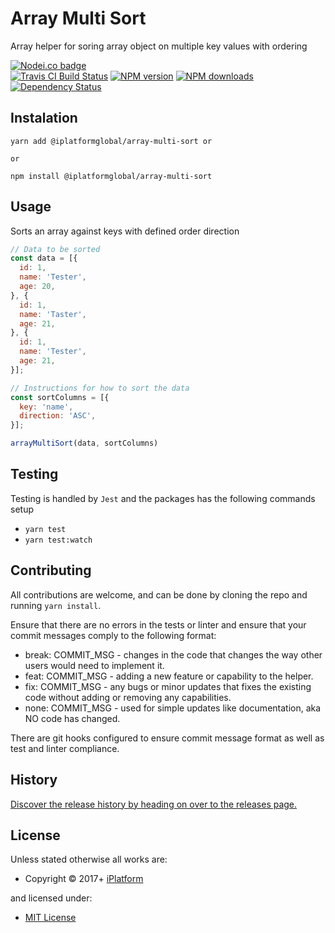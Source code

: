 <!-- TITLE/ -->

<h1>Array Multi Sort</h1>

<!-- /TITLE -->


<!-- DESCRIPTION/ -->

Array helper for soring array object on multiple key values with ordering

<!-- /DESCRIPTION -->


<!-- BADGES/ -->

<span class="badge-nodeico"><a href="https://www.npmjs.com/package/@iplatformglobal/array-multi-sort" title="Nodei.co badge"><img src="https://nodei.co/npm/@iplatformglobal/array-multi-sort.png" alt="Nodei.co badge" /></a></span>
<br class="badge-separator" />
<span class="badge-travisci"><a href="http://travis-ci.org/iPlatformGlobal/array-multi-sort" title="Check this project's build status on TravisCI"><img src="https://img.shields.io/travis/iPlatformGlobal/array-multi-sort/master.svg" alt="Travis CI Build Status" /></a></span>
<span class="badge-npmversion"><a href="https://npmjs.org/package/@iplatformglobal/array-multi-sort" title="View this project on NPM"><img src="https://img.shields.io/npm/v/@iplatformglobal/array-multi-sort.svg" alt="NPM version" /></a></span>
<span class="badge-npmdownloads"><a href="https://npmjs.org/package/@iplatformglobal/array-multi-sort" title="View this project on NPM"><img src="https://img.shields.io/npm/dm/@iplatformglobal/array-multi-sort.svg" alt="NPM downloads" /></a></span>
<span class="badge-daviddm"><a href="https://david-dm.org/iPlatformGlobal/array-multi-sort" title="View the status of this project's dependencies on DavidDM"><img src="https://img.shields.io/david/iPlatformGlobal/array-multi-sort.svg" alt="Dependency Status" /></a></span>

<!-- /BADGES -->


## Instalation
```
yarn add @iplatformglobal/array-multi-sort or

or

npm install @iplatformglobal/array-multi-sort
```

## Usage

Sorts an array against keys with defined order direction

```javascript
// Data to be sorted
const data = [{
  id: 1,
  name: 'Tester',
  age: 20,
}, {
  id: 1,
  name: 'Taster',
  age: 21,
}, {
  id: 1,
  name: 'Tester',
  age: 21,
}];

// Instructions for how to sort the data
const sortColumns = [{
  key: 'name',
  direction: 'ASC',
}];

arrayMultiSort(data, sortColumns)

```
## Testing

Testing is handled by `Jest` and the packages has the following commands setup

* `yarn test`
* `yarn test:watch`

## Contributing

All contributions are welcome, and can be done by cloning the repo and running `yarn install`.

Ensure that there are no errors in the tests or linter and ensure that your commit messages comply to the following format:

* break: COMMIT_MSG - changes in the code that changes the way other users would need to implement it.
* feat: COMMIT_MSG - adding a new feature or capability to the helper.
* fix: COMMIT_MSG - any bugs or minor updates that fixes the existing code without adding or removing any capabilities.
* none: COMMIT_MSG - used for simple updates like documentation, aka NO code has changed.

There are git hooks configured to ensure commit message format as well as test and linter compliance.


<!-- HISTORY/ -->

<h2>History</h2>

<a href="https://github.com/iPlatformGlobal/array-multi-sort/releases">Discover the release history by heading on over to the releases page.</a>

<!-- /HISTORY -->


<!-- LICENSE/ -->

<h2>License</h2>

Unless stated otherwise all works are:

<ul><li>Copyright &copy; 2017+ <a href="http://www.iplatform.com">iPlatform</a></li></ul>

and licensed under:

<ul><li><a href="http://spdx.org/licenses/MIT.html">MIT License</a></li></ul>

<!-- /LICENSE -->
